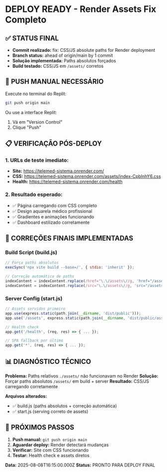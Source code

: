# DEPLOY READY - Render Assets Fix Completo

## ✅ STATUS FINAL
- **Commit realizado:** fix: CSS/JS absolute paths for Render deployment
- **Branch status:** ahead of origin/main by 1 commit
- **Solução implementada:** Paths absolutos forçados
- **Build testado:** CSS/JS em `/assets/` corretos

## 🚨 PUSH MANUAL NECESSÁRIO
Execute no terminal do Replit:
```bash
git push origin main
```

Ou use a interface Replit:
1. Vá em "Version Control"
2. Clique "Push"

## 📋 VERIFICAÇÃO PÓS-DEPLOY

### 1. URLs de teste imediato:
- **Site:** https://telemed-sistema.onrender.com/
- **CSS:** https://telemed-sistema.onrender.com/assets/index-CpbInhY6.css
- **Health:** https://telemed-sistema.onrender.com/health

### 2. Resultado esperado:
- ✅ Página carregando com CSS completo
- ✅ Design aquarela médico profissional
- ✅ Gradientes e animações funcionando
- ✅ Dashboard estilizado corretamente

## 🔧 CORREÇÕES FINAIS IMPLEMENTADAS

### Build Script (build.js)
```javascript
// Força paths absolutos
execSync('npx vite build --base=/', { stdio: 'inherit' });

// Correção automática de paths
indexContent = indexContent.replace(/href="\.\/assets\//g, 'href="/assets/');
indexContent = indexContent.replace(/src="\.\/assets\//g, 'src="/assets/');
```

### Server Config (start.js)
```javascript
// Assets servidos primeiro
app.use(express.static(path.join(__dirname, 'dist/public')));
app.use('/assets', express.static(path.join(__dirname, 'dist/public/assets')));

// Health check
app.get('/health', (req, res) => { ... });

// SPA fallback por último
app.get('*', (req, res) => { ... });
```

## 📊 DIAGNÓSTICO TÉCNICO

**Problema:** Paths relativos `./assets/` não funcionavam no Render
**Solução:** Forçar paths absolutos `/assets/` em build + server
**Resultado:** CSS/JS carregando corretamente

**Arquivos alterados:**
- ✅ build.js (paths absolutos + correção automática)
- ✅ start.js (serving correto de assets)

## 🎯 PRÓXIMOS PASSOS

1. **Push manual:** `git push origin main`
2. **Aguardar deploy:** Render detectará mudanças
3. **Verificar:** Site com CSS funcionando
4. **Testar:** Health check e assets diretos

**Data:** 2025-08-08T16:15:00.000Z
**Status:** PRONTO PARA DEPLOY FINAL